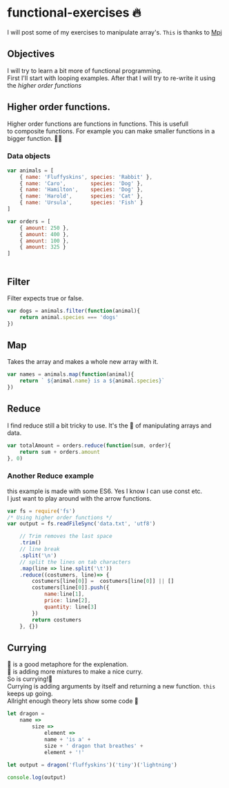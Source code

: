 # functional-exercises :fire:
I will post some of my exercises to manipulate array's.
`This` is thanks to [Mpj](https://github.com/mpj)

## Objectives
I will try to learn a bit more of functional programming.  
First I'll start with looping examples. After that I will try to re-write it using the _higher order functions_

## Higher order functions.
Higher order functions are functions in functions. This is usefull  
to composite functions. For example you can make smaller functions in a bigger function.
:clap::clap:

### Data objects
```Javascript
var animals = [
    { name: 'Fluffyskins', species: 'Rabbit' },
    { name: 'Caro',        species: 'Dog' },
    { name: 'Hamilton',    species: 'Dog' },
    { name: 'Harold',      species: 'Cat' },
    { name: 'Ursula',      species: 'Fish' }
]

var orders = [
    { amount: 250 },
    { amount: 400 },
    { amount: 100 },
    { amount: 325 }
]
        
```

## Filter
Filter expects true or false.
```Javascript
var dogs = animals.filter(function(animal){
    return animal.species === 'dogs'
})

```

## Map
Takes the array and makes a whole new array with it.

```Javascript
var names = animals.map(function(animal){
    return ` ${animal.name} is a ${animal.species}`
})

```
## Reduce
I find reduce still a bit tricky to use.
It's the :crown: of manipulating arrays and data.

```Javascript
var totalAmount = orders.reduce(function(sum, order){
    return sum + orders.amount
}, 0)
```
### Another Reduce example
this example is made with some ES6. Yes I know I can use const etc.  
I just want to play around with the arrow functions.
```Javascript
var fs = require('fs')
/* Using higher order functions */
var output = fs.readFileSync('data.txt', 'utf8')

    // Trim removes the last space
    .trim()
    // line break
    .split('\n')
    // split the lines on tab characters
    .map(line => line.split('\t'))
    .reduce((costumers, line)=> {
        costumers[line[0]] =  costumers[line[0]] || []
        costumers[line[0]].push({
            name:line[1],
            price: line[2],
            quantity: line[3]
        })
        return costumers
    }, {})
```
## Currying
:curry: is a good metaphore for the explenation.  
:curry: is adding more mixtures to make a nice curry.  
So is currying!:clap:  
Currying is adding arguments by itself and returning a new function. `this ` keeps up going.  
Allright enough theory lets show some code :eyes:

```Javascript 
let dragon =
    name =>
        size =>
            element =>
            name + 'is a' +
            size + ' dragon that breathes' +
            element + '!'
            
let output = dragon('fluffyskins')('tiny')('lightning')

console.log(output)
```
